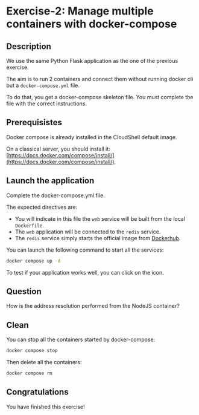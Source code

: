 # Exercise-2: Manage multiple containers with docker-compose

<walkthrough-tutorial-duration duration="20.0"></walkthrough-tutorial-duration>

## Description

We use the same Python Flask application as the one of the previous exercise.

The aim is to run 2 containers and connect them without running docker cli but a `docker-compose.yml` file.

To do that, you get a docker-compose skeleton file. You must complete the file with the correct instructions.

## Prerequisistes

Docker compose is already installed in the CloudShell default image.

On a classical server, you should install it: [https://docs.docker.com/compose/install/](https://docs.docker.com/compose/install/).

## Launch the application

Complete the <walkthrough-editor-open-file filePath="docker-compose.yml">docker-compose.yml</walkthrough-editor-open-file> file.

The expected directives are:

* You will indicate in this file the `web` service will be built from the local `Dockerfile`.
* The `web` application will be connected to the `redis` service.
* The `redis` service simply starts the official image from [Dockerhub](https://hub.docker.com/).

You can launch the following command to start all the services:

```sh
docker compose up -d
```

To test if your application works well, you can click on the <walkthrough-web-preview-icon></walkthrough-web-preview-icon> icon.

## Question

How is the address resolution performed from the NodeJS container?

## Clean

You can stop all the containers started by docker-compose:

```sh
docker compose stop
```

Then delete all the containers:

```sh
docker compose rm
```

## Congratulations

You have finished this exercise!

<walkthrough-conclusion-trophy></walkthrough-conclusion-trophy>
